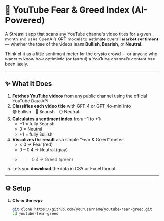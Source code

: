 # 🎥 YouTube Fear & Greed Index (AI-Powered)

A Streamlit app that scans any YouTube channel’s video titles for a given month and uses OpenAI’s GPT models to estimate overall **market sentiment** — whether the tone of the videos leans **Bullish**, **Bearish**, or **Neutral**.

Think of it as a little sentiment meter for the crypto crowd — or anyone who wants to know how optimistic (or fearful) a YouTube channel’s content has been lately.

---

## ✨ What It Does

1. **Fetches YouTube videos** from any public channel using the official YouTube Data API.  
2. **Classifies each video title** with GPT-4 or GPT-4o-mini into  
   🟢 Bullish 🔴 Bearish ⚪ Neutral.  
3. **Calculates a sentiment index** from −1 to +1:  
   - −1 = fully Bearish  
   - 0 = Neutral  
   - +1 = fully Bullish  
4. **Visualizes the result** as a simple “Fear & Greed” meter.  
   - < 0 → Fear (red)  
   - 0 – 0.4 → Neutral (gray)  
   - > 0.4 → Greed (green)  
5. Lets you **download** the data in CSV or Excel format.

---

## ⚙️ Setup

1. **Clone the repo**
   ```bash
   git clone https://github.com/yourusername/youtube-fear-greed.git
   cd youtube-fear-greed
